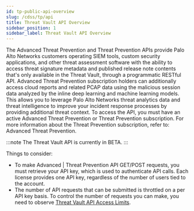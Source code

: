 ```yaml
---
id: tp-public-api-overview
slug: /cdss/tp/api
title: Threat Vault API Overview
sidebar_position: 1
sidebar_label: Threat Vault API Overview
---
```


The Advanced Threat Prevention and Threat Prevention APIs provide Palo Alto Networks customers operating SIEM tools, custom security applications, and other threat assessment software with the ability to access threat signature metadata and published release note contents that's only available in the Threat Vault, through a programmatic RESTful API. Advanced Threat Prevention subscription holders can additionally access cloud reports and related PCAP data using the malicious session data analyzed by the inline deep learning and machine learning models. This allows you to leverage Palo Alto Networks threat analytics data and threat intelligence to improve your incident response processes by providing additional threat context. To access the API, you must have an active Advanced Threat Prevention or Threat Prevention subscription. For more information about the Threat Prevention subscription, refer to: Advanced Threat Prevention.

:::note
The Threat Vault API is currently in BETA.
:::

Things to consider:

- To make Advanced | Threat Prevention API GET/POST requests, you must retrieve your API key, which is used to authenticate API calls. Each license provides one API key, regardless of the number of users tied to the account.
- The number of API requests that can be submitted is throttled on a per API key basis. To control the number of requests you can make, you need to observe [Threat Vault API Access Limits](/cdss/tp/api/tp-public-api-access-limits).
